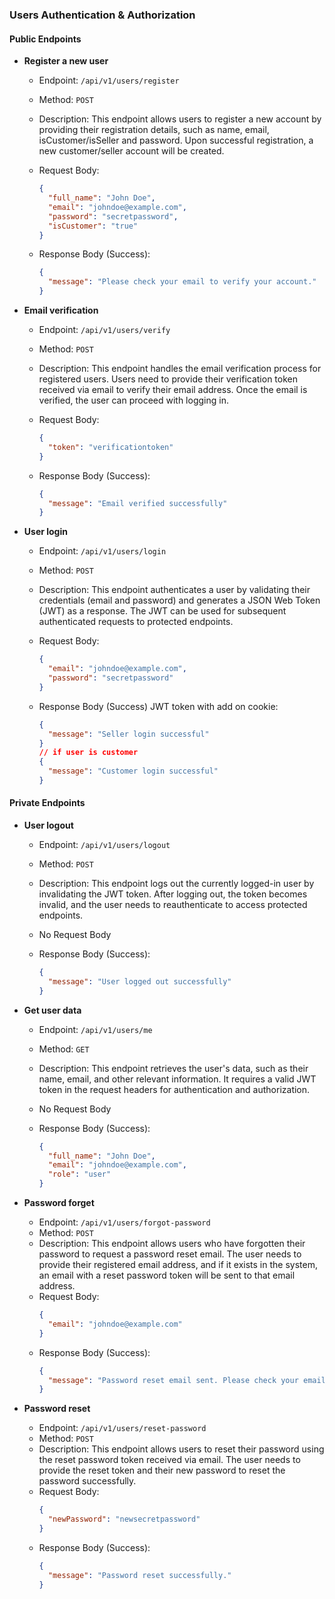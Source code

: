 ### Users Authentication & Authorization 

#### Public Endpoints

- **Register a new user**

  - Endpoint: `/api/v1/users/register`
  - Method: `POST`
  - Description: This endpoint allows users to register a new account by providing their registration details, such as name, email, isCustomer/isSeller and password. Upon successful registration, a new customer/seller account will be created.

  - Request Body:

    ```json
    {
      "full_name": "John Doe",
      "email": "johndoe@example.com",
      "password": "secretpassword",
      "isCustomer": "true"
    }
    ```

  - Response Body (Success):
    ```json
    {
      "message": "Please check your email to verify your account."
    }
    ```

- **Email verification**

  - Endpoint: `/api/v1/users/verify`
  - Method: `POST`
  - Description: This endpoint handles the email verification process for registered users. Users need to provide their verification token received via email to verify their email address. Once the email is verified, the user can proceed with logging in.

  - Request Body:

    ```json
    {
      "token": "verificationtoken"
    }
    ```

  - Response Body (Success):
    ```json
    {
      "message": "Email verified successfully"
    }
    ```

- **User login**

  - Endpoint: `/api/v1/users/login`
  - Method: `POST`
  - Description: This endpoint authenticates a user by validating their credentials (email and password) and generates a JSON Web Token (JWT) as a response. The JWT can be used for subsequent authenticated requests to protected endpoints.

  - Request Body:

    ```json
    {
      "email": "johndoe@example.com",
      "password": "secretpassword"
    }
    ```

  - Response Body (Success) JWT token with add on cookie:

    ```json
    {
      "message": "Seller login successful"
    }
    // if user is customer
    {
      "message": "Customer login successful"
    }
    ```

#### Private Endpoints

- **User logout**

  - Endpoint: `/api/v1/users/logout`
  - Method: `POST`
  - Description: This endpoint logs out the currently logged-in user by invalidating the JWT token. After logging out, the token becomes invalid, and the user needs to reauthenticate to access protected endpoints.

  - No Request Body

  - Response Body (Success):
    ```json
    {
      "message": "User logged out successfully"
    }
    ```

- **Get user data**

  - Endpoint: `/api/v1/users/me`
  - Method: `GET`
  - Description: This endpoint retrieves the user's data, such as their name, email, and other relevant information. It requires a valid JWT token in the request headers for authentication and authorization.

  - No Request Body

  - Response Body (Success):
    ```json
    {
      "full_name": "John Doe",
      "email": "johndoe@example.com",
      "role": "user"
    }
    ```

- **Password forget**

  - Endpoint: `/api/v1/users/forgot-password`
  - Method: `POST`
  - Description: This endpoint allows users who have forgotten their password to request a password reset email. The user needs to provide their registered email address, and if it exists in the system, an email with a reset password token will be sent to that email address.
  - Request Body:
    ```json
    {
      "email": "johndoe@example.com"
    }
    ```
  - Response Body (Success):
    ```json
    {
      "message": "Password reset email sent. Please check your email."
    }
    ```

- **Password reset**
  - Endpoint: `/api/v1/users/reset-password`
  - Method: `POST`
  - Description: This endpoint allows users to reset their password using the reset password token received via email. The user needs to provide the reset token and their new password to reset the password successfully.
  - Request Body:
    ```json
    {
      "newPassword": "newsecretpassword"
    }
    ```
  - Response Body (Success):
    ```json
    {
      "message": "Password reset successfully."
    }
    ```
